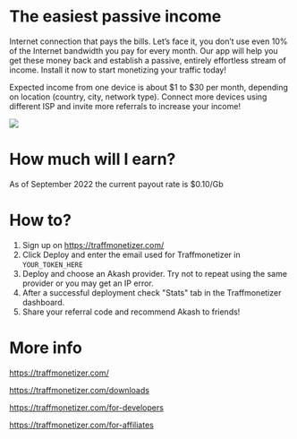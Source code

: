 # The easiest passive income

Internet connection that pays the bills.  Let’s face it, you don’t use even 10% of the Internet bandwidth you pay for every month. Our app will help you get these money back and establish a passive, entirely effortless stream of income. Install it now to start monetizing your traffic today!

Expected income from one device is about $1 to $30 per month, depending on location (country, city, network type). Connect more devices using different ISP and invite more referrals to increase your income!

![](https://github.com/ovrclk/awesome-akash/raw/traffmonetizer/traffmonetizer/traffmonetizer.png)

# How much will I earn?

As of September 2022 the current payout rate is $0.10/Gb


# How to?

1.  Sign up on https://traffmonetizer.com/
2.  Click Deploy and enter the email used for Traffmonetizer in `YOUR_TOKEN_HERE`
3.  Deploy and choose an Akash provider.  Try not to repeat using the same provider or you may get an IP error.
4.  After a successful deployment check "Stats" tab in the Traffmonetizer dashboard.
5.  Share your referral code and recommend Akash to friends!

# More info

https://traffmonetizer.com/

https://traffmonetizer.com/downloads

https://traffmonetizer.com/for-developers

https://traffmonetizer.com/for-affiliates
